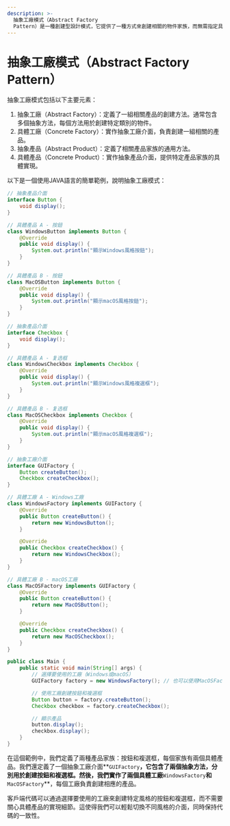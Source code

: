 ```yaml
---
description: >-
  抽象工廠模式（Abstract Factory
  Pattern）是一種創建型設計模式，它提供了一種方式來創建相關的物件家族，而無需指定具體的類別。這模式是工廠模式的擴展，它允許創建一組相關的物件，而不僅僅是單個物件。抽象工廠模式通常涉及多個抽象介面，每個介面定義了一個物件家族的相關方法。
---
```


# 抽象工廠模式（Abstract Factory Pattern）

抽象工廠模式包括以下主要元素：

1. 抽象工廠（Abstract Factory）：定義了一組相關產品的創建方法。通常包含多個抽象方法，每個方法用於創建特定類別的物件。
2. 具體工廠（Concrete Factory）：實作抽象工廠介面，負責創建一組相關的產品。
3. 抽象產品（Abstract Product）：定義了相關產品家族的通用方法。
4. 具體產品（Concrete Product）：實作抽象產品介面，提供特定產品家族的具體實現。

以下是一個使用JAVA語言的簡單範例，說明抽象工廠模式：

```java
// 抽象產品介面
interface Button {
    void display();
}

// 具體產品 A - 按鈕
class WindowsButton implements Button {
    @Override
    public void display() {
        System.out.println("顯示Windows風格按鈕");
    }
}

// 具體產品 B - 按鈕
class MacOSButton implements Button {
    @Override
    public void display() {
        System.out.println("顯示macOS風格按鈕");
    }
}

// 抽象產品介面
interface Checkbox {
    void display();
}

// 具體產品 A - 复选框
class WindowsCheckbox implements Checkbox {
    @Override
    public void display() {
        System.out.println("顯示Windows風格複選框");
    }
}

// 具體產品 B - 复选框
class MacOSCheckbox implements Checkbox {
    @Override
    public void display() {
        System.out.println("顯示macOS風格複選框");
    }
}

// 抽象工廠介面
interface GUIFactory {
    Button createButton();
    Checkbox createCheckbox();
}

// 具體工廠 A - Windows工廠
class WindowsFactory implements GUIFactory {
    @Override
    public Button createButton() {
        return new WindowsButton();
    }

    @Override
    public Checkbox createCheckbox() {
        return new WindowsCheckbox();
    }
}

// 具體工廠 B - macOS工廠
class MacOSFactory implements GUIFactory {
    @Override
    public Button createButton() {
        return new MacOSButton();
    }

    @Override
    public Checkbox createCheckbox() {
        return new MacOSCheckbox();
    }
}

public class Main {
    public static void main(String[] args) {
        // 選擇要使用的工廠（Windows或macOS）
        GUIFactory factory = new WindowsFactory(); // 也可以使用MacOSFactory

        // 使用工廠創建按鈕和複選框
        Button button = factory.createButton();
        Checkbox checkbox = factory.createCheckbox();

        // 顯示產品
        button.display();
        checkbox.display();
    }
}
```

在這個範例中，我們定義了兩種產品家族：按鈕和複選框，每個家族有兩個具體產品。我們還定義了一個抽象工廠介面\*\*`GUIFactory`**，它包含了兩個抽象方法，分別用於創建按鈕和複選框。然後，我們實作了兩個具體工廠**`WindowsFactory`**和**`MacOSFactory`\*\*，每個工廠負責創建相應的產品。

客戶端代碼可以通過選擇要使用的工廠來創建特定風格的按鈕和複選框，而不需要關心具體產品的實現細節。這使得我們可以輕鬆切換不同風格的介面，同時保持代碼的一致性。
